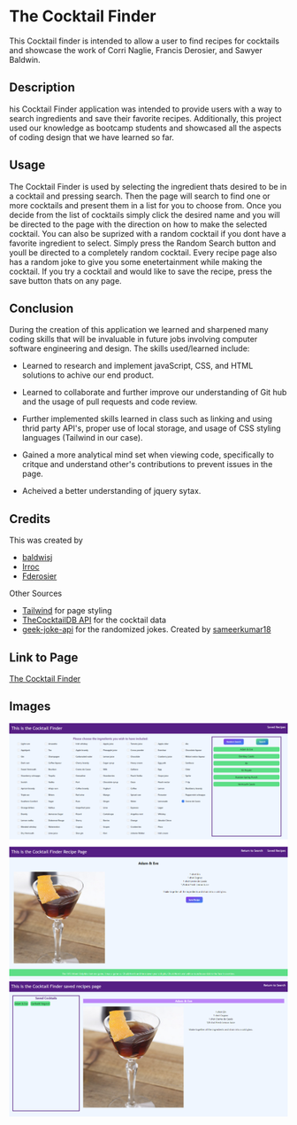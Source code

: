 # The Cocktail Finder

This Cocktail finder is intended to allow a user to find recipes for cocktails and showcase the work of Corri Naglie, Francis Derosier, and Sawyer Baldwin.

## Description
his Cocktail Finder application was intended to provide users with a way to search ingredients and save their favorite recipes. Additionally, this project used our knowledge as bootcamp students and showcased all the aspects of coding design that we have learned so far.
## Usage
The Cocktail Finder is used by selecting the ingredient thats desired to be in a cocktail and pressing search. Then the page will search to find one or more cocktails and present them in a list for you to choose from. Once you decide from the list of cocktails simply click the desired name and you will be directed to the page with the direction on how to make the selected cocktail. You can also be suprized with a random cocktail if you dont have a favorite ingredient to select. Simply press the Random Search button and youll be directed to a completely random cocktail. Every recipe page also has a random joke to give you some enetertainment while making the cocktail. If you try a cocktail and would like to save the recipe, press the save button thats on any page.

## Conclusion
During the creation of this application we learned and sharpened many coding skills that will be invaluable in future jobs involving computer software engineering and design. The skills used/learned include:

* Learned to research and implement javaScript, CSS, and HTML solutions to achive our end product.

* Learned to collaborate and further improve our understanding of Git hub and the usage of pull requests and code review.

* Further implemented skills learned in class such as linking and using thrid party API's, proper use of local storage, and usage of CSS styling languages (Tailwind in our case).

* Gained a more analytical mind set when viewing code, specifically to critque and understand other's contributions to prevent issues in the page.

* Acheived a better understanding of jquery sytax.

## Credits
This was created by 
* [baldwisj](https://github.com/baldwisj)
* [Irroc](https://github.com/Irroc)
* [Fderosier](https://github.com/Fderosier)
    
Other Sources
* [Tailwind](https://v2.tailwindcss.com/) for page styling
* [TheCocktailDB API](https://www.thecocktaildb.com/api.php) for the cocktail data
* [geek-joke-api](https://github.com/sameerkumar18/geek-joke-api) for the randomized jokes. Created by [sameerkumar18](https://github.com/sameerkumar18)

## Link to Page
[The Cocktail Finder](https://baldwisj.github.io/cocktail_finder/)
## Images
![alt text](./images/Screenshot%202023-11-19%20135951.png)
![alt text](./images/Screenshot%202023-11-19%20140016.png)
![alt text](./images/Screenshot%202023-11-19%20140111.png)

